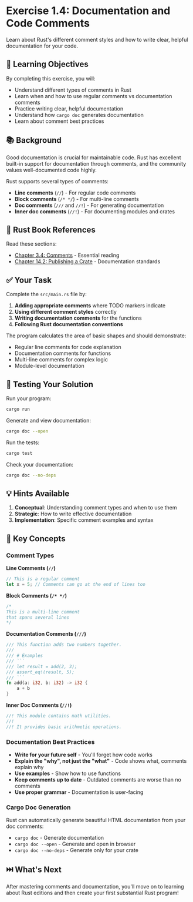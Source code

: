 # Exercise 1.4: Documentation and Code Comments

Learn about Rust's different comment styles and how to write clear, helpful documentation for your code.

## 🎯 Learning Objectives

By completing this exercise, you will:
- Understand different types of comments in Rust
- Learn when and how to use regular comments vs documentation comments  
- Practice writing clear, helpful documentation
- Understand how `cargo doc` generates documentation
- Learn about comment best practices

## 📚 Background

Good documentation is crucial for maintainable code. Rust has excellent built-in support for documentation through comments, and the community values well-documented code highly.

Rust supports several types of comments:
- **Line comments** (`//`) - For regular code comments
- **Block comments** (`/* */`) - For multi-line comments  
- **Doc comments** (`///` and `//!`) - For generating documentation
- **Inner doc comments** (`//!`) - For documenting modules and crates

## 📖 Rust Book References

Read these sections:
- [Chapter 3.4: Comments](https://doc.rust-lang.org/book/ch03-04-comments.html) - Essential reading
- [Chapter 14.2: Publishing a Crate](https://doc.rust-lang.org/book/ch14-02-publishing-to-crates-io.html) - Documentation standards

## ✅ Your Task

Complete the `src/main.rs` file by:

1. **Adding appropriate comments** where TODO markers indicate
2. **Using different comment styles** correctly
3. **Writing documentation comments** for the functions
4. **Following Rust documentation conventions**

The program calculates the area of basic shapes and should demonstrate:
- Regular line comments for code explanation
- Documentation comments for functions
- Multi-line comments for complex logic
- Module-level documentation

## 🧪 Testing Your Solution

Run your program:
```bash
cargo run
```

Generate and view documentation:
```bash
cargo doc --open
```

Run the tests:
```bash
cargo test
```

Check your documentation:
```bash
cargo doc --no-deps
```

## 💡 Hints Available

1. **Conceptual**: Understanding comment types and when to use them
2. **Strategic**: How to write effective documentation
3. **Implementation**: Specific comment examples and syntax

## 🌟 Key Concepts

### Comment Types

**Line Comments (`//`)**
```rust
// This is a regular comment
let x = 5; // Comments can go at the end of lines too
```

**Block Comments (`/* */`)**  
```rust
/*
This is a multi-line comment
that spans several lines
*/
```

**Documentation Comments (`///`)**
```rust
/// This function adds two numbers together.
/// 
/// # Examples
/// ```
/// let result = add(2, 3);
/// assert_eq!(result, 5);
/// ```
fn add(a: i32, b: i32) -> i32 {
    a + b
}
```

**Inner Doc Comments (`//!`)**
```rust
//! This module contains math utilities.
//! 
//! It provides basic arithmetic operations.
```

### Documentation Best Practices

- **Write for your future self** - You'll forget how code works
- **Explain the "why", not just the "what"** - Code shows what, comments explain why
- **Use examples** - Show how to use functions
- **Keep comments up to date** - Outdated comments are worse than no comments
- **Use proper grammar** - Documentation is user-facing

### Cargo Doc Generation

Rust can automatically generate beautiful HTML documentation from your doc comments:
- `cargo doc` - Generate documentation
- `cargo doc --open` - Generate and open in browser
- `cargo doc --no-deps` - Generate only for your crate

## ⏭️ What's Next

After mastering comments and documentation, you'll move on to learning about Rust editions and then create your first substantial Rust program!